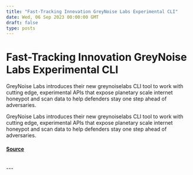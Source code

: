 ```yaml
---
title: "Fast-Tracking Innovation GreyNoise Labs Experimental CLI"
date: Wed, 06 Sep 2023 00:00:00 GMT
draft: false
type: posts
---
```

# Fast-Tracking Innovation GreyNoise Labs Experimental CLI





GreyNoise Labs introduces their new greynoiselabs CLI tool to work with cutting edge, experimental APIs that expose planetary scale internet honeypot and scan data to help defenders stay one step ahead of adversaries.

GreyNoise Labs introduces their new greynoiselabs CLI tool to work with cutting edge, experimental APIs that expose planetary scale internet honeypot and scan data to help defenders stay one step ahead of adversaries.

#### [Source](https://www.greynoise.io/blog/fast-tracking-innovation-greynoise-labs-experimental-cli)

<br/>
---
